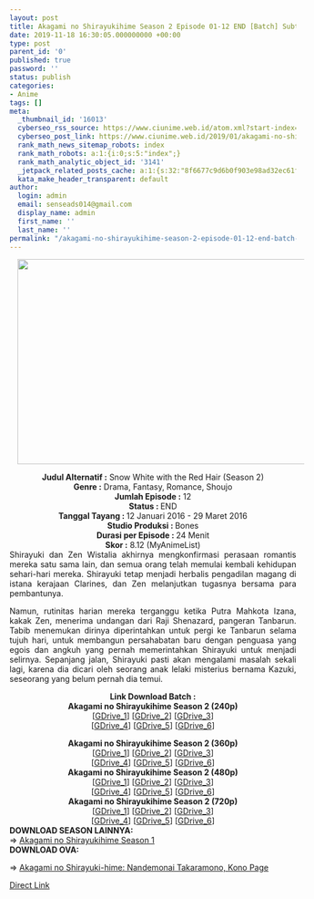 ```yaml
---
layout: post
title: Akagami no Shirayukihime Season 2 Episode 01-12 END [Batch] Subtitle Indonesia
date: 2019-11-18 16:30:05.000000000 +00:00
type: post
parent_id: '0'
published: true
password: ''
status: publish
categories:
- Anime
tags: []
meta:
  _thumbnail_id: '16013'
  cyberseo_rss_source: https://www.ciunime.web.id/atom.xml?start-index=3451&max-results=150
  cyberseo_post_link: https://www.ciunime.web.id/2019/01/akagami-no-shirayukihime-season-2.html
  rank_math_news_sitemap_robots: index
  rank_math_robots: a:1:{i:0;s:5:"index";}
  rank_math_analytic_object_id: '3141'
  _jetpack_related_posts_cache: a:1:{s:32:"8f6677c9d6b0f903e98ad32ec61f8deb";a:2:{s:7:"expires";i:1652554274;s:7:"payload";a:0:{}}}
  kata_make_header_transparent: default
author:
  login: admin
  email: senseads014@gmail.com
  display_name: admin
  first_name: ''
  last_name: ''
permalink: "/akagami-no-shirayukihime-season-2-episode-01-12-end-batch-subtitle-indonesia/"
---
```

<div class="separator" style="clear: both; text-align: center;"><a href="https://4.bp.blogspot.com/-qxE4gILROPM/XCyo5jIz_0I/AAAAAAAAF7c/0pc90pKOs-s6R3T9LTmok3uGz6wY6sf0QCEwYBhgL/s1600/Akagami%2Bno%2BShirayukihime%2BSeason%2B2.jpeg" imageanchor="1" style="margin-left: 1em; margin-right: 1em;"><img border="0" data-original-height="720" data-original-width="1280" height="360" src="{{ site.baseurl }}/assets/2019/11/Akagami%2Bno%2BShirayukihime%2BSeason%2B2.jpeg" width="640" /></a></div>
<div class="separator" style="clear: both; text-align: center;"></div>
<p>
<div style="text-align: center;"><b>Judul Alternatif :</b> Snow White with the Red Hair (Season 2)</div>
<div style="text-align: center;"><b><b>Genre :</b></b> Drama, Fantasy, Romance, Shoujo</div>
<div style="text-align: center;"><b>Jumlah Episode :</b> 12<br /><b>Status :&nbsp;</b>END<br /><b>Tanggal Tayang : </b>12 Januari 2016 - 29 Maret 2016<br /><b>Studio Produksi : </b>Bones<br /><b>Durasi per Episode :&nbsp;</b>24 Menit</div>
<div style="text-align: center;"><b>Skor :</b> 8.12 (MyAnimeList)</div>
<div style="text-align: justify;"></div>
<div style="text-align: justify;">Shirayuki dan Zen Wistalia akhirnya mengkonfirmasi perasaan romantis mereka satu sama lain, dan semua orang telah memulai kembali kehidupan sehari-hari mereka. Shirayuki tetap menjadi herbalis pengadilan magang di istana kerajaan Clarines, dan Zen melanjutkan tugasnya bersama para pembantunya.</p>
<p>Namun, rutinitas harian mereka terganggu ketika Putra Mahkota Izana, kakak Zen, menerima undangan dari Raji Shenazard, pangeran Tanbarun. Tabib menemukan dirinya diperintahkan untuk pergi ke Tanbarun selama tujuh hari, untuk membangun persahabatan baru dengan penguasa yang egois dan angkuh yang pernah memerintahkan Shirayuki untuk menjadi selirnya. Sepanjang jalan, Shirayuki pasti akan mengalami masalah sekali lagi, karena dia dicari oleh seorang anak lelaki misterius bernama Kazuki, seseorang yang belum pernah dia temui.</p></div>
<div style="text-align: justify;"></div>
<div style="text-align: justify;"></div>
<div style="text-align: center;"><b>Link Download Batch :</b></div>
<div style="text-align: center;">
<div style="text-align: center;"><b>Akagami no Shirayukihime Season 2 (240p)</b></div>
<div style="text-align: center;">[<a href="https://drive.google.com/uc?export=download&amp;id=1ZGfqQoS2Rx8PBP42bqrQfkwaUFOGYosh" target="_blank" rel="noopener">GDrive_1</a>] [<a href="https://drive.google.com/uc?id=1sKpo9MEV58FGMfgZwewbcHlzm9TnsG_k&amp;export=download" target="_blank" rel="noopener">GDrive_2</a>] [<a href="https://drive.google.com/uc?export=download&amp;id=1iGEAA4cteT5UmQKSX6RtgzBvGwdcCP6Y" target="_blank" rel="noopener">GDrive_3</a>]<br />[<a href="https://drive.google.com/uc?export=download&amp;id=1nSCHFw7lLnLzAstUx-Ib9W-tfFEFrBSl" target="_blank" rel="noopener">GDrive_4</a>] [<a href="https://drive.google.com/uc?id=1iAnVh-Tt4FLf3cpY0tr2XXQhGmEeHc9R&amp;export=download" target="_blank" rel="noopener">GDrive_5</a>] [<a href="https://drive.google.com/uc?export=download&amp;id=1sXpKd0CGWwdZufiHMf7uJIDf2V8C-RCx" target="_blank" rel="noopener">GDrive_6</a>]</div>
<p></div>
<div style="text-align: center;"><b>Akagami no Shirayukihime Season 2 (360p)</b></div>
<div style="text-align: center;">[<a href="https://drive.google.com/uc?id=1k5TelRDf-jJuqJ8jyVy_ihGcZT8HB_mm" target="_blank" rel="noopener">GDrive_1</a>] [<a href="https://drive.google.com/uc?id=14Pdvim6EMLO7Ur9FNkLrXjQxLcCtSlSN&amp;export=download" target="_blank" rel="noopener">GDrive_2</a>] [<a href="https://drive.google.com/uc?export=download&amp;id=1KJecXpWZTr9gbd4zzcnK9reyUCQwlxDP" target="_blank" rel="noopener">GDrive_3</a>]<br />[<a href="https://drive.google.com/uc?export=download&amp;id=1H155u_jOl1_G2--5TV75KvGhhjSpCV0g" target="_blank" rel="noopener">GDrive_4</a>] [<a href="https://drive.google.com/uc?export=download&amp;id=1Ub2uusm5WnxpgJFwBKT8ng-7NJdveIpT" target="_blank" rel="noopener">GDrive_5</a>] [<a href="https://drive.google.com/uc?export=download&amp;id=1P2H1dIUG-2jGn-x1uSI2ly8OmZPmcQcH" target="_blank" rel="noopener">GDrive_6</a>]</div>
<div style="text-align: center;"></div>
<div style="text-align: center;"><b>Akagami no Shirayukihime Season 2 (480p)</b><br />[<a href="https://drive.google.com/uc?id=1gqBF3hs1N2ASpdJqQX5tMdKz96xEcGV4" target="_blank" rel="noopener">GDrive_1</a>] [<a href="https://drive.google.com/uc?id=1E9CkWbaBvJ8hBabuTLPBLSR2-q_NEjlF&amp;export=download" target="_blank" rel="noopener">GDrive_2</a>] [<a href="https://drive.google.com/uc?export=download&amp;id=0B4DRXbnKsmBJbTlKRFBOMW4yUzA" target="_blank" rel="noopener">GDrive_3</a>]<br />[<a href="https://drive.google.com/uc?export=download&amp;id=1RPX0QG05LiE-vPdfIDmLO8F73Y2EOrQU" target="_blank" rel="noopener">GDrive_4</a>] [<a href="https://drive.google.com/uc?export=download&amp;id=1s9kKg36kCNjI18LqTYxxOMqHfBuZt65t" target="_blank" rel="noopener">GDrive_5</a>] [<a href="https://drive.google.com/uc?export=download&amp;id=1D1o3tYyXc0mprLqPp_pVp3PEgwSVSaXZ" target="_blank" rel="noopener">GDrive_6</a>]</div>
<div style="text-align: center;"><b>Akagami no Shirayukihime Season 2 (720p)</b><br />[<a href="https://drive.google.com/uc?id=1eP9creggBV5Rehtp4_LiFTmRTyi73PMx" target="_blank" rel="noopener">GDrive_1</a>] [<a href="https://drive.google.com/uc?id=1__tuiHznuSqDnoCsGTzqbHbObYoABhfp&amp;export=download" target="_blank" rel="noopener">GDrive_2</a>] [<a href="https://drive.google.com/uc?export=download&amp;id=0B4DRXbnKsmBJQ3gtUW1mWkptTEE" target="_blank" rel="noopener">GDrive_3</a>]<br />[<a href="https://drive.google.com/uc?export=download&amp;id=1vbpsdqSt9UtVg0l-fB-8mox1YVd9Zb2I" target="_blank" rel="noopener">GDrive_4</a>] [<a href="https://drive.google.com/uc?export=download&amp;id=1b4tdL1bt2eeSeC6dEhX2NegAqFCuMCkx" target="_blank" rel="noopener">GDrive_5</a>] [<a href="https://drive.google.com/uc?export=download&amp;id=1lExYvAdzQXUlSUqqFm6Uu8iBrUTBEBXJ" target="_blank" rel="noopener">GDrive_6</a>]
<div style="text-align: justify;"></div>
<div style="text-align: justify;"></div>
<div style="text-align: justify;"><b>DOWNLOAD SEASON LAINNYA:</b></div>
<div style="text-align: justify;"></div>
<div style="text-align: justify;">=&gt;&nbsp;<a href="https://www.ciunime.web.id/2019/01/akagami-no-shirayukihime-season-1.html" target="_blank" rel="noopener">Akagami no Shirayukihime Season 1</a></div>
<div style="text-align: justify;"><b>DOWNLOAD OVA:</b></p>
<p>=&gt;&nbsp;<a href="https://www.ciunime.web.id/2019/08/akagami-no-shirayuki-hime-nandemonai.html" target="_blank" rel="noopener">Akagami no Shirayuki-hime: Nandemonai Takaramono, Kono Page</a></p>
</div>
</div>
<link rel="stylesheet" href="https://cdnjs.cloudflare.com/ajax/libs/font-awesome/4.7.0/css/font-awesome.min.css" />
<div class="divbtn"> <a href="https://handymansurrender.com/fihup8buzv?key=94550f7ce39444073321dde3b8782f97" class="btn"><i class="fa fa-download"></i> Direct Link</a> </div>
